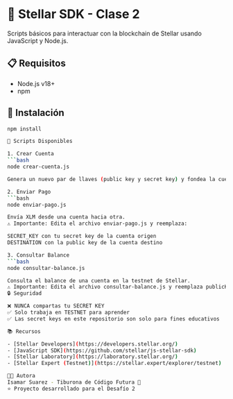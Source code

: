 # 🌟 Stellar SDK - Clase 2

Scripts básicos para interactuar con la blockchain de Stellar usando JavaScript y Node.js.

## 📋 Requisitos

- Node.js v18+
- npm

## 🚀 Instalación
```bash
npm install

📜 Scripts Disponibles

1. Crear Cuenta
```bash
node crear-cuenta.js

Genera un nuevo par de llaves (public key y secret key) y fondea la cuenta con 10,000 XLM de Friendbot (testnet).

2. Enviar Pago
```bash
node enviar-pago.js

Envía XLM desde una cuenta hacia otra.
⚠️ Importante: Edita el archivo enviar-pago.js y reemplaza:

SECRET_KEY con tu secret key de la cuenta origen
DESTINATION con la public key de la cuenta destino

3. Consultar Balance
```bash
node consultar-balance.js

Consulta el balance de una cuenta en la testnet de Stellar.
⚠️ Importante: Edita el archivo consultar-balance.js y reemplaza publicKey con la cuenta que deseas consultar.
🔒 Seguridad

❌ NUNCA compartas tu SECRET KEY
✅ Solo trabaja en TESTNET para aprender
✅ Las secret keys en este repositorio son solo para fines educativos

📚 Recursos

- [Stellar Developers](https://developers.stellar.org/)
- [JavaScript SDK](https://github.com/stellar/js-stellar-sdk)
- [Stellar Laboratory](https://laboratory.stellar.org/)
- [Stellar Expert (Testnet)](https://stellar.expert/explorer/testnet)

👩‍💻 Autora
Isamar Suarez - Tiburona de Código Futura 🦈
⭐ Proyecto desarrollado para el Desafío 2
